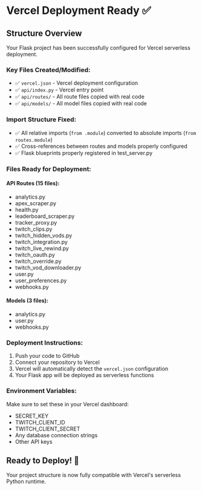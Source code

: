 # Vercel Deployment Ready ✅

## Structure Overview
Your Flask project has been successfully configured for Vercel serverless deployment.

### Key Files Created/Modified:
- ✅ `vercel.json` - Vercel deployment configuration
- ✅ `api/index.py` - Vercel entry point
- ✅ `api/routes/` - All route files copied with real code
- ✅ `api/models/` - All model files copied with real code

### Import Structure Fixed:
- ✅ All relative imports (`from .module`) converted to absolute imports (`from routes.module`)
- ✅ Cross-references between routes and models properly configured
- ✅ Flask blueprints properly registered in test_server.py

### Files Ready for Deployment:

#### API Routes (15 files):
- analytics.py
- apex_scraper.py 
- health.py
- leaderboard_scraper.py
- tracker_proxy.py
- twitch_clips.py
- twitch_hidden_vods.py
- twitch_integration.py
- twitch_live_rewind.py
- twitch_oauth.py
- twitch_override.py
- twitch_vod_downloader.py
- user.py
- user_preferences.py
- webhooks.py

#### Models (3 files):
- analytics.py
- user.py
- webhooks.py

### Deployment Instructions:
1. Push your code to GitHub
2. Connect your repository to Vercel
3. Vercel will automatically detect the `vercel.json` configuration
4. Your Flask app will be deployed as serverless functions

### Environment Variables:
Make sure to set these in your Vercel dashboard:
- SECRET_KEY
- TWITCH_CLIENT_ID
- TWITCH_CLIENT_SECRET
- Any database connection strings
- Other API keys

## Ready to Deploy! 🚀
Your project structure is now fully compatible with Vercel's serverless Python runtime.
